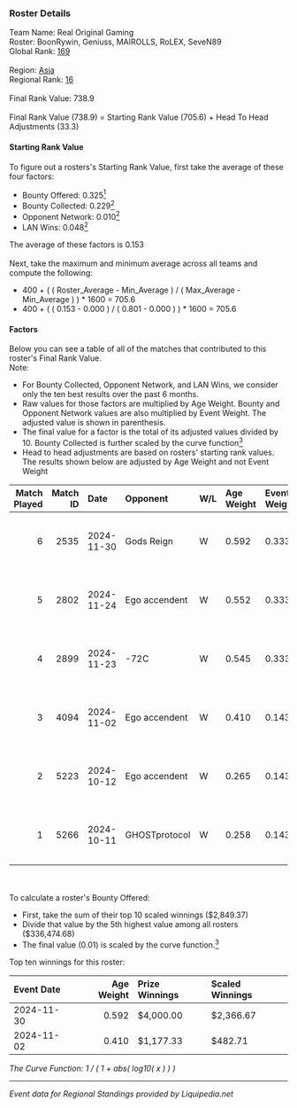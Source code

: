 ### Roster Details<br />
Team Name: Real Original Gaming<br />
Roster: BoonRywin, Geniuss, MAIROLLS, RoLEX, SeveN89<br />
Global Rank: [169](../standings_global.md)<br />
<br />
Region: [Asia]( ../standings_asia.md)<br />
Regional Rank: [16]( ../standings_asia.md)<br />
<br />
Final Rank Value:  738.9<br />
<br />
Final Rank Value (738.9) = Starting Rank Value (705.6) + Head To Head Adjustments (33.3)<br />

#### Starting Rank Value<br />
To figure out a rosters's Starting Rank Value, first take the average of these four factors:<br />
- Bounty Offered: 0.325[<sup>1</sup>](#table2)
- Bounty Collected: 0.229[<sup>2</sup>](#table1)
- Opponent Network: 0.010[<sup>2</sup>](#table1)
- LAN Wins: 0.048[<sup>2</sup>](#table1)

The average of these factors is 0.153<br />
<br />
Next, take the maximum and minimum average across all teams and compute the following:<br />
- 400 + ( ( Roster_Average - Min_Average ) / ( Max_Average - Min_Average ) ) * 1600 = 705.6
- 400 + ( ( 0.153 - 0.000 ) / ( 0.801 - 0.000 ) ) * 1600 = 705.6


#### Factors<br />
Below you can see a table of all of the matches that contributed to this roster's Final Rank Value.<br />
Note:<br />

- For Bounty Collected, Opponent Network, and LAN Wins, we consider only the ten best results over the past 6 months.
- Raw values for those factors are multiplied by Age Weight. Bounty and Opponent Network values are also multiplied by Event Weight. The adjusted value is shown in parenthesis.
- The final value for a factor is the total of its adjusted values divided by 10. Bounty Collected is further scaled by the curve function[<sup>3</sup>](#curveFunction)
- Head to head adjustments are based on rosters' starting rank values. The results shown below are adjusted by Age Weight and not Event Weight
<span id="table1"></span><br />


| Match Played | Match ID | Date       | Opponent      | W/L | Age Weight | Event Weight | Bounty Collected | Opponent Network | LAN Wins  | H2H Adj. | Roster                                       |
| -: | -: | :- | :- | :- | :- | :- | :- | :- | :- | -: | :- |
|            6 |     2535 | 2024-11-30 | Gods Reign    | W   | 0.592      | 0.333        | 0.018 (0.004)    | 0.412 (0.081)    | 0 (0.000) |    12.42 | BoonRywin, Geniuss, MAIROLLS, RoLEX, SeveN89 |
|            5 |     2802 | 2024-11-24 | Ego accendent | W   | 0.552      | 0.333        | 0.002 (0.000)    | 0.050 (0.009)    | 0 (0.000) |     6.80 | BoonRywin, Geniuss, MAIROLLS, RoLEX, SeveN89 |
|            4 |     2899 | 2024-11-23 | -72C          | W   | 0.545      | 0.333        | 0.001 (0.000)    | 0.000 (0.000)    | 0 (0.000) |     4.32 | BoonRywin, Geniuss, MAIROLLS, RoLEX, SeveN89 |
|            3 |     4094 | 2024-11-02 | Ego accendent | W   | 0.410      | 0.143        | 0.002 (0.000)    | 0.050 (0.003)    | 1 (0.410) |     5.14 | BoonRywin, Geniuss, MAIROLLS, RoLEX, SeveN89 |
|            2 |     5223 | 2024-10-12 | Ego accendent | W   | 0.265      | 0.143        | 0.002 (0.000)    | 0.050 (0.002)    | 0 (0.000) |     3.39 | BoonRywin, Geniuss, MAIROLLS, RoLEX, SeveN89 |
|            1 |     5266 | 2024-10-11 | GHOSTprotocol | W   | 0.258      | 0.143        | 0.000 (0.000)    | 0.012 (0.000)    | 0 (0.000) |     1.24 | BoonRywin, Geniuss, MAIROLLS, RoLEX, SeveN89 |

<br />
<span id="table2"></span><br />
To calculate a roster's Bounty Offered:<br />

- First, take the sum of their top 10 scaled winnings ($2,849.37)
- Divide that value by the 5th highest value among all rosters ($336,474.68)
- The final value (0.01) is scaled by the curve function.[<sup>3</sup>](#curveFunction)

Top ten winnings for this roster:<br />

| Event Date | Age Weight | Prize Winnings | Scaled Winnings |
| :- | -: | :- | :- |
| 2024-11-30 |      0.592 | $4,000.00      | $2,366.67       |
| 2024-11-02 |      0.410 | $1,177.33      | $482.71         |


<span id="curveFunction"></span>_The Curve Function: 1 / ( 1 + abs( log10( x ) ) )_<br />

---
_Event data for Regional Standings provided by Liquipedia.net_<br />
